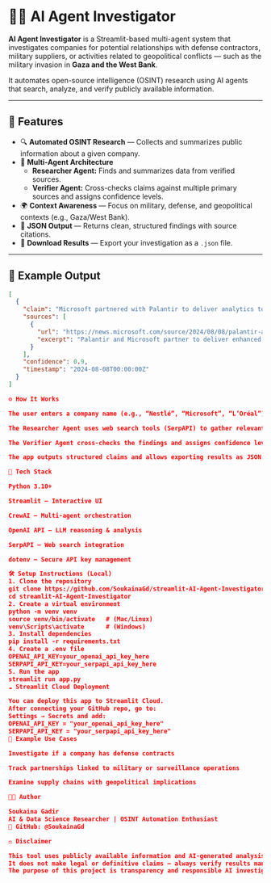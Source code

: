 # 🕵️‍♀️ AI Agent Investigator

**AI Agent Investigator** is a Streamlit-based multi-agent system that investigates companies for potential relationships with defense contractors, military suppliers, or activities related to geopolitical conflicts — such as the military invasion in **Gaza and the West Bank**.

It automates open-source intelligence (OSINT) research using AI agents that search, analyze, and verify publicly available information.

---

## 🚀 Features

- 🔍 **Automated OSINT Research** — Collects and summarizes public information about a given company.  
- 🤖 **Multi-Agent Architecture**  
  - **Researcher Agent:** Finds and summarizes data from verified sources.  
  - **Verifier Agent:** Cross-checks claims against multiple primary sources and assigns confidence levels.  
- 🌍 **Context Awareness** — Focus on military, defense, and geopolitical contexts (e.g., Gaza/West Bank).  
- 📄 **JSON Output** — Returns clean, structured findings with source citations.  
- 💾 **Download Results** — Export your investigation as a `.json` file.  

---

## 🧠 Example Output

```json
[
  {
    "claim": "Microsoft partnered with Palantir to deliver analytics to classified networks for national security operations.",
    "sources": [
      {
        "url": "https://news.microsoft.com/source/2024/08/08/palantir-and-microsoft-partner-to-deliver-enhanced-analytics-and-ai-services/",
        "excerpt": "Palantir and Microsoft partner to deliver enhanced analytics and AI services for critical national security operations."
      }
    ],
    "confidence": 0.9,
    "timestamp": "2024-08-08T00:00:00Z"
  }
]

⚙️ How It Works

The user enters a company name (e.g., “Nestlé”, “Microsoft”, “L’Oréal”).

The Researcher Agent uses web search tools (SerpAPI) to gather relevant evidence.

The Verifier Agent cross-checks the findings and assigns confidence levels.

The app outputs structured claims and allows exporting results as JSON.

🧩 Tech Stack

Python 3.10+

Streamlit – Interactive UI

CrewAI – Multi-agent orchestration

OpenAI API – LLM reasoning & analysis

SerpAPI – Web search integration

dotenv – Secure API key management

🛠 Setup Instructions (Local)
1. Clone the repository
git clone https://github.com/SoukainaGd/streamlit-AI-Agent-Investigator.git
cd streamlit-AI-Agent-Investigator
2. Create a virtual environment
python -m venv venv
source venv/bin/activate   # (Mac/Linux)
venv\Scripts\activate      # (Windows)
3. Install dependencies
pip install -r requirements.txt
4. Create a .env file
OPENAI_API_KEY=your_openai_api_key_here
SERPAPI_API_KEY=your_serpapi_api_key_here
5. Run the app
streamlit run app.py
☁️ Streamlit Cloud Deployment

You can deploy this app to Streamlit Cloud.
After connecting your GitHub repo, go to:
Settings → Secrets and add:
OPENAI_API_KEY = "your_openai_api_key_here"
SERPAPI_API_KEY = "your_serpapi_api_key_here"
🧭 Example Use Cases

Investigate if a company has defense contracts

Track partnerships linked to military or surveillance operations

Examine supply chains with geopolitical implications

👩‍💻 Author

Soukaina Gadir
AI & Data Science Researcher | OSINT Automation Enthusiast
📍 GitHub: @SoukainaGd

⚖️ Disclaimer

This tool uses publicly available information and AI-generated analysis.
It does not make legal or definitive claims — always verify results manually.
The purpose of this project is transparency and responsible AI investigation.
